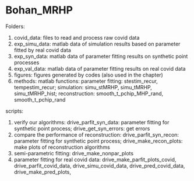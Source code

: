 # Bohan_MRHP

Folders:
1. covid_data: files to read and process raw covid data
2. exp_simu_data: matlab data of simulation results based on parameter fitted by real covid data
3. exp_syn_data: matlab data of parameter fitting results on synthetic point processes
4. exp_val_data: matlab data of parameter fitting results on real covid data
5. figures: figures generated by codes (also used in the chapter)
6. methods: matlab functions:
            parameter fitting: stestim_recur, tempestim_recur;
            simulation: simu_stMRHP, simu_tMRHP, simu_tMRHP_hist;
            reconstruction: smooth_t_pchip_MHP_rand, smooth_t_pchip_rand

scripts:
1. verify our algorithms: drive_parfit_syn_data: parameter fitting for synthetic point process;
                          drive_get_syn_errors: get errors 
2. compare the performance of reconstruction: drive_parfit_syn_recon: parameter fitting for synthetic point process;
                                              drive_make_recon_plots: make plots of reconstruction algorithms
3. semi-parametric fitting: drive_make_nonpar_plots
4. parameter fitting for real covid data: drive_make_parfit_plots_covid,
                                          drive_parfit_covid_data,
                                          drive_simu_covid_data,
                                          drive_pred_covid_data,
                                          drive_make_pred_plots,

                                                                  
          
                                              
